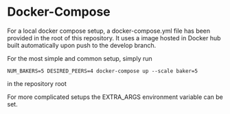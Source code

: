 # Docker-Compose
For a local docker compose setup, a docker-compose.yml file has been provided in the root of this repository. It uses a image hosted in Docker hub built automatically upon push to the develop branch.

For the most simple and common setup, simply run
```
NUM_BAKERS=5 DESIRED_PEERS=4 docker-compose up --scale baker=5
```
in the repository root

For more complicated setups the EXTRA_ARGS environment variable can be set.